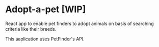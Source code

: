 # Adopt-a-pet [WIP]
React app to enable pet finders to adopt animals on basis of searching criteria like their breeds.



This aaplication uses PetFinder's API. 


